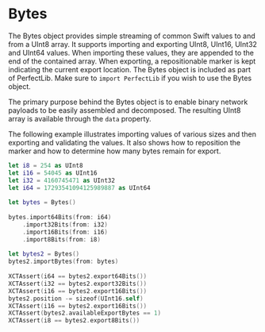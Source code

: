 # Bytes

The Bytes object provides simple streaming of common Swift values to and from a UInt8 array. It supports importing and exporting UInt8, UInt16, UInt32 and UInt64 values. When importing these values, they are appended to the end of the contained array. When exporting, a repositionable marker is kept indicating the current export location. The Bytes object is included as part of PerfectLib. Make sure to ```import PerfectLib``` if you wish to use the Bytes object.

The primary purpose behind the Bytes object is to enable binary network payloads to be easily assembled and decomposed. The resulting UInt8 array is available through the ```data``` property.

The following example illustrates importing values of various sizes and then exporting and validating the values. It also shows how to reposition the marker and how to determine how many bytes remain for export.

```swift
let i8 = 254 as UInt8
let i16 = 54045 as UInt16
let i32 = 4160745471 as UInt32
let i64 = 17293541094125989887 as UInt64
	
let bytes = Bytes()
	
bytes.import64Bits(from: i64)
	.import32Bits(from: i32)
	.import16Bits(from: i16)
	.import8Bits(from: i8)
	
let bytes2 = Bytes()
bytes2.importBytes(from: bytes)
	
XCTAssert(i64 == bytes2.export64Bits())
XCTAssert(i32 == bytes2.export32Bits())
XCTAssert(i16 == bytes2.export16Bits())
bytes2.position -= sizeof(UInt16.self)
XCTAssert(i16 == bytes2.export16Bits())
XCTAssert(bytes2.availableExportBytes == 1)
XCTAssert(i8 == bytes2.export8Bits())
```
